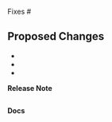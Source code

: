 Fixes #

<!-- Please include the 'why' behind your changes if no issue exists -->

## Proposed Changes

-
-
-

<!--
If this change has user-visible impact, follow the instructions below.
Examples include:

- :gift: Add new feature
- :bug: Fix bug
- :broom: Update or clean up current behavior
- :wastebasket: Remove feature or internal logic

Otherwise delete the rest of this template.
-->

**Release Note**

<!--
:page_facing_up: If this change has user-visible impact, write a release note in the block
below. Include the string "action required" if additional action is required of
users switching to the new release, for example in case of a breaking change.

Write as if you are speaking to users, not other Knative contributors. If this
change has no user-visible impact, no release-note is needed.
-->

```release-note

```

**Docs**

<!--
:book: If this change has user-visible impact, link to an issue or PR in
https://github.com/knative/docs.
-->
